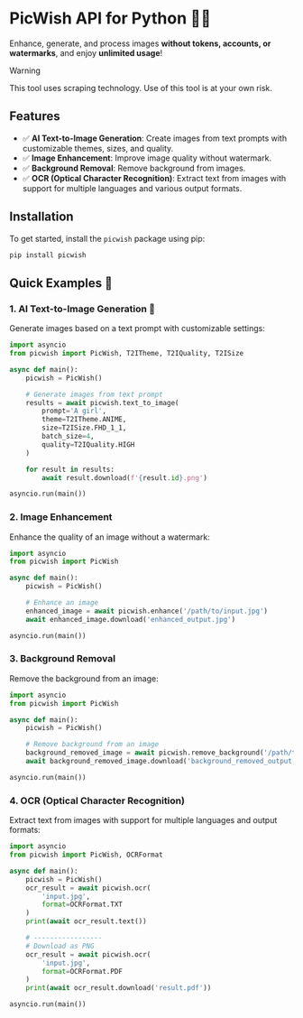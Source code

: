 # PicWish API for Python 🎨✨

Enhance, generate, and process images **without tokens, accounts, or watermarks**, and enjoy **unlimited usage**!

> [!WARNING]
> This tool uses scraping technology. Use of this tool is at your own risk.

## Features
- ✅  **AI Text-to-Image Generation**: Create images from text prompts with customizable themes, sizes, and quality.
- ✅  **Image Enhancement**: Improve image quality without watermark.
- ✅  **Background Removal**: Remove background from images.
- ✅  **OCR (Optical Character Recognition)**: Extract text from images with support for multiple languages and various output formats.

## Installation
To get started, install the `picwish` package using pip:

```bash
pip install picwish
```


## Quick Examples 🚀

### 1. AI Text-to-Image Generation 🤖
Generate images based on a text prompt with customizable settings:

```python
import asyncio
from picwish import PicWish, T2ITheme, T2IQuality, T2ISize

async def main():
    picwish = PicWish()

    # Generate images from text prompt
    results = await picwish.text_to_image(
        prompt='A girl',
        theme=T2ITheme.ANIME,
        size=T2ISize.FHD_1_1,
        batch_size=4,
        quality=T2IQuality.HIGH
    )

    for result in results:
        await result.download(f'{result.id}.png')

asyncio.run(main())
```


### 2. Image Enhancement
Enhance the quality of an image without a watermark:

```python
import asyncio
from picwish import PicWish

async def main():
    picwish = PicWish()

    # Enhance an image
    enhanced_image = await picwish.enhance('/path/to/input.jpg')
    await enhanced_image.download('enhanced_output.jpg')

asyncio.run(main())
```

### 3. Background Removal
Remove the background from an image:

```python
import asyncio
from picwish import PicWish

async def main():
    picwish = PicWish()

    # Remove background from an image
    background_removed_image = await picwish.remove_background('/path/to/input.jpg')
    await background_removed_image.download('background_removed_output.png')

asyncio.run(main())
```

### 4. OCR (Optical Character Recognition)
Extract text from images with support for multiple languages and output formats:

```python
import asyncio
from picwish import PicWish, OCRFormat

async def main():
    picwish = PicWish()
    ocr_result = await picwish.ocr(
        'input.jpg',
        format=OCRFormat.TXT
    )
    print(await ocr_result.text())

    # -----------------
    # Download as PNG
    ocr_result = await picwish.ocr(
        'input.jpg',
        format=OCRFormat.PDF
    )
    print(await ocr_result.download('result.pdf'))

asyncio.run(main())
```
